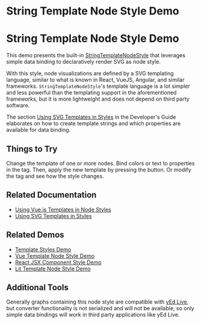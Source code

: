 <!--
 //////////////////////////////////////////////////////////////////////////////
 // @license
 // This file is part of yFiles for HTML 2.6.
 // Use is subject to license terms.
 //
 // Copyright (c) 2000-2023 by yWorks GmbH, Vor dem Kreuzberg 28,
 // 72070 Tuebingen, Germany. All rights reserved.
 //
 //////////////////////////////////////////////////////////////////////////////
-->
# String Template Node Style Demo

# String Template Node Style Demo

This demo presents the built-in [StringTemplateNodeStyle](https://docs.yworks.com/yfileshtml/#/api/StringTemplateNodeStyle) that leverages simple data binding to declaratively render SVG as node style.

With this style, node visualizations are defined by a SVG templating language, similar to what is known in React, VueJS, Angular, and similar frameworks. `StringTemplateNodeStyle`'s template language is a lot simpler and less powerful than the templating support in the aforementioned frameworks, but it is more lightweight and does not depend on third party software.

The section [Using SVG Templates in Styles](https://docs.yworks.com/yfileshtml/#/dguide/custom-styles_template-styles) in the Developer's Guide elaborates on how to create template strings and which properties are available for data binding.

## Things to Try

Change the template of one or more nodes. Bind colors or text to properties in the tag. Then, apply the new template by pressing the button. Or modify the tag and see how the style changes.

## Related Documentation

- [Using Vue.js Templates in Node Styles](https://docs.yworks.com/yfileshtml/#/dguide/custom-styles_vuejs-template-styles)
- [Using SVG Templates in Styles](https://docs.yworks.com/yfileshtml/#/dguide/custom-styles_template-styles)

## Related Demos

- [Template Styles Demo](../../style/templatestyles/index.html)
- [Vue Template Node Style Demo](../../style/vue-template-node-style/index.html)
- [React JSX Component Style Demo](../../style/react-template-node-style/index.html)
- [Lit Template Node Style Demo](../../style/lit-template-node-style/index.html)

## Additional Tools

Generally graphs containing this node style are compatible with [yEd Live](https://www.yworks.com/yed-live/), but converter functionality is not serialized and will not be available, so only simple data bindings will work in third party applications like yEd Live.
